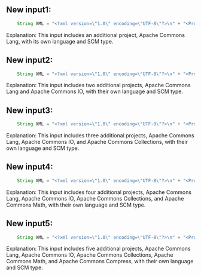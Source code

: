 ## New input1:
```java
    String XML = "<?xml version=\"1.0\" encoding=\"UTF-8\"?>\n" + "<Projects>\n" + "  <underscore-java language=\"Java\" scm=\"SVN\">\n" + "    <Location type=\"URL\">https://github.com/javadev/underscore-java/</Location>\n" + "  </underscore-java>\n" + "  <JetS3t language=\"Java\" scm=\"CVS\">\n" + "    <Location type=\"URL\">https://jets3t.s3.amazonaws.com/index.html</Location>\n" + "  </JetS3t>\n" + "  <Apache-Commons-Lang language=\"Java\" scm=\"Git\">\n" + "    <Location type=\"URL\">https://commons.apache.org/proper/commons-lang/</Location>\n" + "  </Apache-Commons-Lang>\n" + "</Projects>";
```
Explanation: This input includes an additional project, Apache Commons Lang, with its own language and SCM type.

## New input2:
```java
    String XML = "<?xml version=\"1.0\" encoding=\"UTF-8\"?>\n" + "<Projects>\n" + "  <underscore-java language=\"Java\" scm=\"SVN\">\n" + "    <Location type=\"URL\">https://github.com/javadev/underscore-java/</Location>\n" + "  </underscore-java>\n" + "  <JetS3t language=\"Java\" scm=\"CVS\">\n" + "    <Location type=\"URL\">https://jets3t.s3.amazonaws.com/index.html</Location>\n" + "  </JetS3t>\n" + "  <Apache-Commons-Lang language=\"Java\" scm=\"Git\">\n" + "    <Location type=\"URL\">https://commons.apache.org/proper/commons-lang/</Location>\n" + "  </Apache-Commons-Lang>\n" + "  <Apache-Commons-IO language=\"Java\" scm=\"Git\">\n" + "    <Location type=\"URL\">https://commons.apache.org/proper/commons-io/</Location>\n" + "  </Apache-Commons-IO>\n" + "</Projects>";
```
Explanation: This input includes two additional projects, Apache Commons Lang and Apache Commons IO, with their own language and SCM type.

## New input3:
```java
    String XML = "<?xml version=\"1.0\" encoding=\"UTF-8\"?>\n" + "<Projects>\n" + "  <underscore-java language=\"Java\" scm=\"SVN\">\n" + "    <Location type=\"URL\">https://github.com/javadev/underscore-java/</Location>\n" + "  </underscore-java>\n" + "  <JetS3t language=\"Java\" scm=\"CVS\">\n" + "    <Location type=\"URL\">https://jets3t.s3.amazonaws.com/index.html</Location>\n" + "  </JetS3t>\n" + "  <Apache-Commons-Lang language=\"Java\" scm=\"Git\">\n" + "    <Location type=\"URL\">https://commons.apache.org/proper/commons-lang/</Location>\n" + "  </Apache-Commons-Lang>\n" + "  <Apache-Commons-IO language=\"Java\" scm=\"Git\">\n" + "    <Location type=\"URL\">https://commons.apache.org/proper/commons-io/</Location>\n" + "  </Apache-Commons-IO>\n" + "  <Apache-Commons-Collections language=\"Java\" scm=\"Git\">\n" + "    <Location type=\"URL\">https://commons.apache.org/proper/commons-collections/</Location>\n" + "  </Apache-Commons-Collections>\n" + "</Projects>";
```
Explanation: This input includes three additional projects, Apache Commons Lang, Apache Commons IO, and Apache Commons Collections, with their own language and SCM type.

## New input4:
```java
    String XML = "<?xml version=\"1.0\" encoding=\"UTF-8\"?>\n" + "<Projects>\n" + "  <underscore-java language=\"Java\" scm=\"SVN\">\n" + "    <Location type=\"URL\">https://github.com/javadev/underscore-java/</Location>\n" + "  </underscore-java>\n" + "  <JetS3t language=\"Java\" scm=\"CVS\">\n" + "    <Location type=\"URL\">https://jets3t.s3.amazonaws.com/index.html</Location>\n" + "  </JetS3t>\n" + "  <Apache-Commons-Lang language=\"Java\" scm=\"Git\">\n" + "    <Location type=\"URL\">https://commons.apache.org/proper/commons-lang/</Location>\n" + "  </Apache-Commons-Lang>\n" + "  <Apache-Commons-IO language=\"Java\" scm=\"Git\">\n" + "    <Location type=\"URL\">https://commons.apache.org/proper/commons-io/</Location>\n" + "  </Apache-Commons-IO>\n" + "  <Apache-Commons-Collections language=\"Java\" scm=\"Git\">\n" + "    <Location type=\"URL\">https://commons.apache.org/proper/commons-collections/</Location>\n" + "  </Apache-Commons-Collections>\n" + "  <Apache-Commons-Math language=\"Java\" scm=\"Git\">\n" + "    <Location type=\"URL\">https://commons.apache.org/proper/commons-math/</Location>\n" + "  </Apache-Commons-Math>\n" + "</Projects>";
```
Explanation: This input includes four additional projects, Apache Commons Lang, Apache Commons IO, Apache Commons Collections, and Apache Commons Math, with their own language and SCM type.

## New input5:
```java
    String XML = "<?xml version=\"1.0\" encoding=\"UTF-8\"?>\n" + "<Projects>\n" + "  <underscore-java language=\"Java\" scm=\"SVN\">\n" + "    <Location type=\"URL\">https://github.com/javadev/underscore-java/</Location>\n" + "  </underscore-java>\n" + "  <JetS3t language=\"Java\" scm=\"CVS\">\n" + "    <Location type=\"URL\">https://jets3t.s3.amazonaws.com/index.html</Location>\n" + "  </JetS3t>\n" + "  <Apache-Commons-Lang language=\"Java\" scm=\"Git\">\n" + "    <Location type=\"URL\">https://commons.apache.org/proper/commons-lang/</Location>\n" + "  </Apache-Commons-Lang>\n" + "  <Apache-Commons-IO language=\"Java\" scm=\"Git\">\n" + "    <Location type=\"URL\">https://commons.apache.org/proper/commons-io/</Location>\n" + "  </Apache-Commons-IO>\n" + "  <Apache-Commons-Collections language=\"Java\" scm=\"Git\">\n" + "    <Location type=\"URL\">https://commons.apache.org/proper/commons-collections/</Location>\n" + "  </Apache-Commons-Collections>\n" + "  <Apache-Commons-Math language=\"Java\" scm=\"Git\">\n" + "    <Location type=\"URL\">https://commons.apache.org/proper/commons-math/</Location>\n" + "  </Apache-Commons-Math>\n" + "  <Apache-Commons-Compress language=\"Java\" scm=\"Git\">\n" + "    <Location type=\"URL\">https://commons.apache.org/proper/commons-compress/</Location>\n" + "  </Apache-Commons-Compress>\n" + "</Projects>";
```
Explanation: This input includes five additional projects, Apache Commons Lang, Apache Commons IO, Apache Commons Collections, Apache Commons Math, and Apache Commons Compress, with their own language and SCM type.

